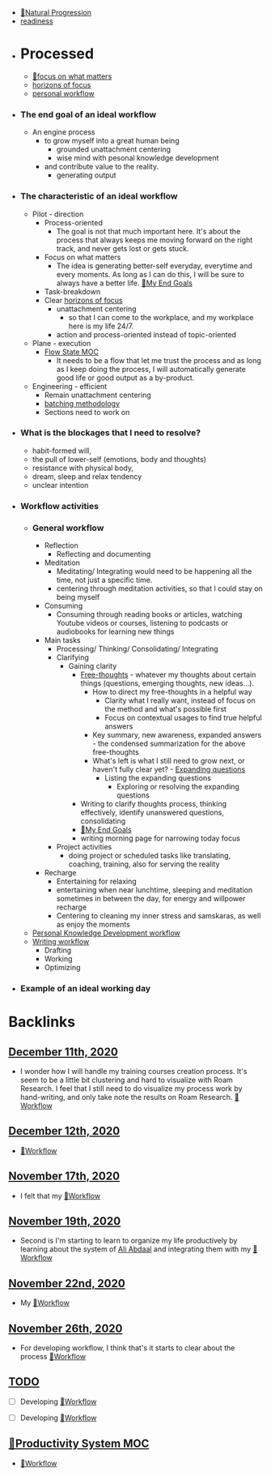 - [🌱Natural Progression](<🌱Natural Progression.md>)
- [readiness](<readiness.md>)
- # Processed
    - [🌱focus on what matters](<🌱focus on what matters.md>)
    - [horizons of focus](<horizons of focus.md>)
    - [personal workflow](<personal workflow.md>)
- ### The end goal of an ideal workflow 
    - An engine process 
        - to grow myself into a great human being
            - grounded unattachment centering
            - wise mind with pesonal knowledge development
        - and contribute value to the reality.
            - generating output
- ### The characteristic of an ideal workflow
    - Pilot - direction
        - Process-oriented
            - The goal is not that much important here. It's about the process that always keeps me moving forward on the right track, and never gets lost or gets stuck.
        - Focus on what matters
            - The idea is generating better-self everyday, everytime and every moments. As long as I can do this, I will be sure to always have a better life. [🌱My End Goals](<🌱My End Goals.md>)
        - Task-breakdown 
        - Clear [horizons of focus](<horizons of focus.md>)
            - unattachment centering 
                - so that I can come to the workplace, and my workplace here is my life 24/7.
            - action and process-oriented instead of topic-oriented
    - Plane - execution
        - [Flow State MOC](<Flow State MOC.md>)
            - It needs to be a flow that let me trust the process and as long as I keep doing the process, I will automatically generate good life or good output as a by-product.
    - Engineering - efficient
        - Remain unattachment centering
        - [batching methodology](<batching methodology.md>)
        - Sections need to work on
- ### What is the blockages that I need to resolve?
    - habit-formed will, 
    - the pull of lower-self (emotions, body and thoughts)
    - resistance with physical body, 
    - dream, sleep and relax tendency
    - unclear intention
- ### Workflow activities
    - ### General workflow
        - Reflection
            - Reflecting and documenting
        - Meditation
            - Meditating/ Integrating would need to be happening all the time, not just a specific time.
            - centering through meditation activities, so that I could stay on being myself
        - Consuming
            - Consuming through reading books or articles, watching Youtube videos or courses, listening to podcasts or audiobooks for learning new things
        - Main tasks
            - Processing/ Thinking/ Consolidating/ Integrating
            - Clarifying
                - Gaining clarity
                    - [Free-thoughts](<Free-thoughts.md>) - whatever my thoughts about certain things (questions, emerging thoughts, new ideas...). 
                        - How to direct my free-thoughts in a helpful way
                            - Clarity what I really want, instead of focus on the method and what's possible first
                            - Focus on contextual usages to find true helpful answers
                        - Key summary, new awareness, expanded answers - the condensed summarization for the above free-thoughts
                        - What's left is what I still need to grow next, or haven't fully clear yet? - [Expanding questions](<Expanding questions.md>)
                            - Listing the expanding questions
                                - Exploring or resolving the expanding questions
                    - Writing to clarify thoughts process, thinking effectively, identify unanswered questions, consolidating 
                    -  [🌱My End Goals](<🌱My End Goals.md>)
                    - writing morning page for narrowing today focus
            - Project activities
                - doing project or scheduled tasks like translating, coaching, training, also for serving the reality
        - Recharge
            - Entertaining for relaxing
            - entertaining when near lunchtime, sleeping and meditation sometimes in between the day, for energy and willpower recharge
            - Centering to cleaning my inner stress and samskaras, as well as enjoy the moments
    - [Personal Knowledge Development workflow](<Personal Knowledge Development workflow.md>)
    - [Writing workflow](<Writing workflow.md>)
        - Drafting
        - Working
        - Optimizing
- ### Example of an ideal working day

# Backlinks
## [December 11th, 2020](<December 11th, 2020.md>)
- I wonder how I will handle my training courses creation process. It's seem to be a little bit clustering and hard to visualize with Roam Research. I feel that I still need to do visualize my process work by hand-writing, and only take note the results on Roam Research. [🌱Workflow ](<🌱Workflow .md>)

## [December 12th, 2020](<December 12th, 2020.md>)
- [🌱Workflow ](<🌱Workflow .md>)

## [November 17th, 2020](<November 17th, 2020.md>)
- I felt that my [🌱Workflow ](<🌱Workflow .md>)

## [November 19th, 2020](<November 19th, 2020.md>)
- Second is I'm starting to learn to organize my life productively by learning about the system of [Ali Abdaal](<Ali Abdaal.md>) and integrating them with my [🌱Workflow ](<🌱Workflow .md>)

## [November 22nd, 2020](<November 22nd, 2020.md>)
- My [🌱Workflow ](<🌱Workflow .md>)

## [November 26th, 2020](<November 26th, 2020.md>)
- For developing workflow, I think that's it starts to clear about the process [🌱Workflow ](<🌱Workflow .md>)

## [TODO](<TODO.md>)
- [ ] Developing [🌱Workflow ](<🌱Workflow .md>)

- [ ] Developing [🌱Workflow ](<🌱Workflow .md>)

## [🧭Productivity System MOC](<🧭Productivity System MOC.md>)
- [🌱Workflow ](<🌱Workflow .md>)

